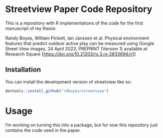 
<!-- README.md is generated from README.Rmd. Please edit that file -->

# Streetview Paper Code Repository

<!-- badges: start -->
<!-- badges: end -->

This is a repository with R implementations of the code for the first
manuscript of my thesis:

Randy Boyes, William Pickett, Ian Janssen et al. Physical environment
features that predict outdoor active play can be measured using Google
Street View images, 24 April 2023, PREPRINT (Version 1) available at
Research Square \[<https://doi.org/10.21203/rs.3.rs-2833694/v1>\]

## Installation

You can install the development version of streetview like so:

``` r
devtools::install_github("rdboyes/streetview")
```

# Usage

I’m working on turning this into a package, but for now this repository
just contains the code used in the paper.
